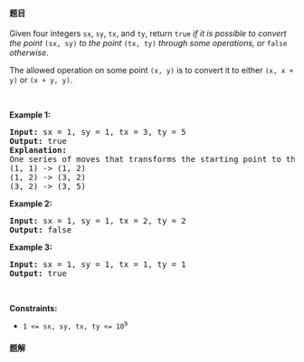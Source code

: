 #### 题目
<p>Given four integers <code>sx</code>, <code>sy</code>, <code>tx</code>, and <code>ty</code>, return <code>true</code><em> if it is possible to convert the point </em><code>(sx, sy)</code><em> to the point </em><code>(tx, ty)</code> <em>through some operations</em><em>, or </em><code>false</code><em> otherwise</em>.</p>

<p>The allowed operation on some point <code>(x, y)</code> is to convert it to either <code>(x, x + y)</code> or <code>(x + y, y)</code>.</p>

<p>&nbsp;</p>
<p><strong class="example">Example 1:</strong></p>

<pre>
<strong>Input:</strong> sx = 1, sy = 1, tx = 3, ty = 5
<strong>Output:</strong> true
<strong>Explanation:</strong>
One series of moves that transforms the starting point to the target is:
(1, 1) -&gt; (1, 2)
(1, 2) -&gt; (3, 2)
(3, 2) -&gt; (3, 5)
</pre>

<p><strong class="example">Example 2:</strong></p>

<pre>
<strong>Input:</strong> sx = 1, sy = 1, tx = 2, ty = 2
<strong>Output:</strong> false
</pre>

<p><strong class="example">Example 3:</strong></p>

<pre>
<strong>Input:</strong> sx = 1, sy = 1, tx = 1, ty = 1
<strong>Output:</strong> true
</pre>

<p>&nbsp;</p>
<p><strong>Constraints:</strong></p>

<ul>
	<li><code>1 &lt;= sx, sy, tx, ty &lt;= 10<sup>9</sup></code></li>
</ul>


 #### 题解